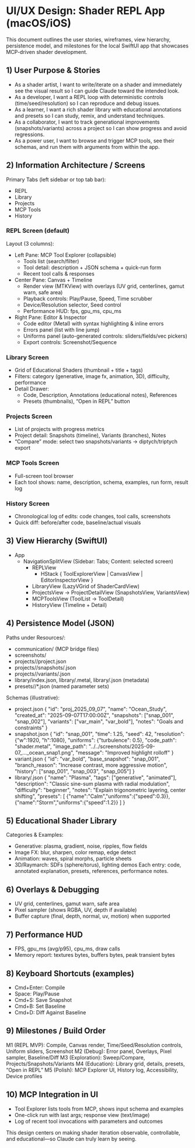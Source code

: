 # UI/UX Design: Shader REPL App (macOS/iOS)

This document outlines the user stories, wireframes, view hierarchy, persistence model, and milestones for the local SwiftUI app that showcases MCP-driven shader development.

## 1) User Purpose & Stories

- As a shader artist, I want to write/iterate on a shader and immediately see the visual result so I can guide Claude toward the intended look.
- As a developer, I want a REPL loop with deterministic controls (time/seed/resolution) so I can reproduce and debug issues.
- As a learner, I want a rich shader library with educational annotations and presets so I can study, remix, and understand techniques.
- As a collaborator, I want to track generational improvements (snapshots/variants) across a project so I can show progress and avoid regressions.
- As a power user, I want to browse and trigger MCP tools, see their schemas, and run them with arguments from within the app.

## 2) Information Architecture / Screens

Primary Tabs (left sidebar or top tab bar):
- REPL
- Library
- Projects
- MCP Tools
- History

### REPL Screen (default)
Layout (3 columns):
- Left Pane: MCP Tool Explorer (collapsible)
  - Tools list (search/filter)
  - Tool detail: description + JSON schema + quick-run form
  - Recent tool calls & responses
- Center Pane: Canvas + Timeline
  - Render view (MTKView) with overlays (UV grid, centerlines, gamut warn, safe area)
  - Playback controls: Play/Pause, Speed, Time scrubber
  - Device/Resolution selector, Seed control
  - Performance HUD: fps, gpu_ms, cpu_ms
- Right Pane: Editor & Inspector
  - Code editor (Metal) with syntax highlighting & inline errors
  - Errors panel (list with line jump)
  - Uniforms panel (auto-generated controls: sliders/fields/vec pickers)
  - Export controls: Screenshot/Sequence

### Library Screen
- Grid of Educational Shaders (thumbnail + title + tags)
- Filters: category (generative, image fx, animation, 3D), difficulty, performance
- Detail Drawer:
  - Code, Description, Annotations (educational notes), References
  - Presets (thumbnails), “Open in REPL” button

### Projects Screen
- List of projects with progress metrics
- Project detail: Snapshots (timeline), Variants (branches), Notes
- “Compare” mode: select two snapshots/variants → diptych/triptych export

### MCP Tools Screen
- Full-screen tool browser
- Each tool shows: name, description, schema, examples, run form, result log

### History Screen
- Chronological log of edits: code changes, tool calls, screenshots
- Quick diff: before/after code, baseline/actual visuals

## 3) View Hierarchy (SwiftUI)
- App
  - NavigationSplitView (Sidebar: Tabs; Content: selected screen)
    - REPLView
      - HStack { ToolExplorerView | CanvasView | EditorInspectorView }
    - LibraryView (LazyVGrid of ShaderCardView)
    - ProjectsView → ProjectDetailView (SnapshotsView, VariantsView)
    - MCPToolsView (ToolList → ToolDetail)
    - HistoryView (Timeline + Detail)

## 4) Persistence Model (JSON)
Paths under Resources/:
- communication/  (MCP bridge files)
- screenshots/
- projects/<project-id>/project.json
- projects/<project-id>/snapshots/<snapshot-id>.json
- projects/<project-id>/variants/<variant-id>.json
- library/index.json, library/<slug>.metal, library/<slug>.json (metadata)
- presets/<shader-id>/*.json (named parameter sets)

Schemas (illustrative):
- project.json
  {
    "id": "proj_2025_09_07",
    "name": "Ocean_Study",
    "created_at": "2025-09-07T17:00:00Z",
    "snapshots": ["snap_001", "snap_002"],
    "variants": ["var_main", "var_bold"],
    "notes": "Goals and constraints"
  }
- snapshot.json
  {
    "id": "snap_001",
    "time": 1.25,
    "seed": 42,
    "resolution": {"w":1920, "h":1080},
    "uniforms": {"turbulence": 0.5},
    "code_path": "shader.metal",
    "image_path": "../../screenshots/2025-09-07_..._ocean_snap1.png",
    "message": "Improved highlight rolloff"
  }
- variant.json
  {
    "id": "var_bold",
    "base_snapshot": "snap_001",
    "branch_reason": "Increase contrast, more aggressive motion",
    "history": ["snap_001", "snap_003", "snap_005"]
  }
- library/<slug>.json
  {
    "name": "Plasma",
    "tags": ["generative", "animated"],
    "description": "Classic sine-sum plasma with radial modulation",
    "difficulty": "beginner",
    "notes": "Explain trigonometric layering, center shifting",
    "presets": [
      {"name":"Calm","uniforms":{"speed":0.3}},
      {"name":"Storm","uniforms":{"speed":1.2}}
    ]
  }

## 5) Educational Shader Library
Categories & Examples:
- Generative: plasma, gradient, noise, ripples, flow fields
- Image FX: blur, sharpen, color remap, edge detect
- Animation: waves, spiral morphs, particle sheets
- 3D/Raymarch: SDFs (sphere/torus), lighting demos
Each entry: code, annotated explanation, presets, references, performance notes.

## 6) Overlays & Debugging
- UV grid, centerlines, gamut warn, safe area
- Pixel sampler (shows RGBA, UV, depth if available)
- Buffer capture (final, depth, normal, uv, motion) when supported

## 7) Performance HUD
- FPS, gpu_ms (avg/p95), cpu_ms, draw calls
- Memory report: textures bytes, buffers bytes, peak transient bytes

## 8) Keyboard Shortcuts (examples)
- Cmd+Enter: Compile
- Space: Play/Pause
- Cmd+S: Save Snapshot
- Cmd+B: Set Baseline
- Cmd+D: Diff Against Baseline

## 9) Milestones / Build Order
M1 (REPL MVP): Compile, Canvas render, Time/Seed/Resolution controls, Uniform sliders, Screenshot
M2 (Debug): Error panel, Overlays, Pixel sampler, Baseline/Diff
M3 (Exploration): Sweep/Compare, Projects/Snapshots/Variants
M4 (Education): Library grid, details, presets, “Open in REPL”
M5 (Polish): MCP Explorer UI, History log, Accessibility, Device profiles

## 10) MCP Integration in UI
- Tool Explorer lists tools from MCP, shows input schema and examples
- One-click run with last args; response view (text/image)
- Log of recent tool invocations with parameters and outcomes

This design centers on making shader iteration observable, controllable, and educational—so Claude can truly learn by seeing. 
